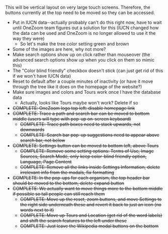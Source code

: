 This will be vertical layout on very large touch screens. Therefore, the buttons currently at the top need to be moved so they can be accessed.

- Put in IUCN data--actually probably can't do this right now, have to wait until OneZoom team figures out a solution for this (IUCN changed how the data can be used and OneZoom is no longer allowed to use it the way they were)
    - So let's make the tree color setting green and brown
- Some of the images are here, why not more?
- Make search options show up on click rather than mouseover (the advanced search options show up when you click on them so mimic this)
- The "Color blind friendly" checkbox doesn't stick (can just get rid of this if we won't have IUCN data)
- Reset to default after a couple minutes of inactivity (or have it move through the tree like it does on the homepage of the website?)
- Make sure images and colors and Tours work once I have the database data
    - Actually, looks like Tours maybe won't work? Delete if so
- ~~COMPLETE: OneZoom logo top left: disable homepage link~~
- ~~COMPLETE: Trace a path and search bar can be moved to bottom middle (users will type with pop-up on-screen keyboard)~~
    - ~~COMPLETE: Trace path boxes need to stack upwards, not downwards~~
    - ~~COMPLETE: Search bar pop-up suggestions need to appear above search bar, not below~~
- ~~COMPLETE: Settings button can be moved to bottom left, above Tours~~
    - ~~COMPLETE: Remove some setting options: Terms of Use, Image Sources, Search Mode, only keep color-blind friendly option, Language, Page Content~~
    - ~~COMPLETE: Remove all the links inside Settings Information, delete irrelevant info from the modals, fix formatting~~
- ~~COMPLETE: In the pop-ups for each organism, the top header bar should be moved to the bottom, delete expand button~~
- ~~COMPLETE: We actually want to move things more to the bottom middle if possible so tall people can still reach them~~
    - ~~COMPLETE: Move up the reset, zoom buttons, and move Settings to the right side underneath these and revert it back to just an icon (no words next to it)~~
    - ~~COMPLETE: Move up Tours and Location (get rid of the word labels) and shift the search features to the left under these~~
    - ~~COMPLETE: Just leave the Wikipedia modal buttons on the bottom~~